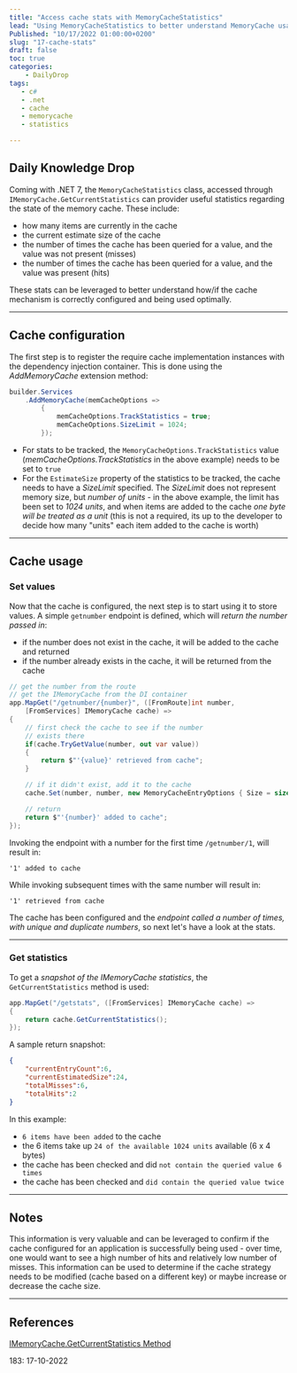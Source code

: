 ```yaml
---
title: "Access cache stats with MemoryCacheStatistics"
lead: "Using MemoryCacheStatistics to better understand MemoryCache usage in an application"
Published: "10/17/2022 01:00:00+0200"
slug: "17-cache-stats"
draft: false
toc: true
categories:
    - DailyDrop
tags:
   - c#
   - .net
   - cache
   - memorycache
   - statistics

---
```


## Daily Knowledge Drop

Coming with .NET 7, the `MemoryCacheStatistics` class, accessed through `IMemoryCache.GetCurrentStatistics` can provider useful statistics regarding the state of the memory cache. These include:
- how many items are currently in the cache
- the current estimate size of the cache
- the number of times the cache has been queried for a value, and the value was not present (misses)
- the number of times the cache has been queried for a value, and the value was present (hits)

These stats can be leveraged to better understand how/if the cache mechanism is correctly configured and being used optimally.

---

## Cache configuration

The first step is to register the require cache implementation instances with the dependency injection container. This is done using the _AddMemoryCache_ extension method:

``` csharp
builder.Services
    .AddMemoryCache(memCacheOptions => 
        { 
            memCacheOptions.TrackStatistics = true; 
            memCacheOptions.SizeLimit = 1024; 
        });
```

- For stats to be tracked, the `MemoryCacheOptions.TrackStatistics` value (_memCacheOptions.TrackStatistics_ in the above example) needs to be set to `true`
- For the `EstimateSize` property of the statistics to be tracked, the cache needs to have a _SizeLimit_ specified. The _SizeLimit_ does not represent memory size, but _number of units_ - in the above example, the limit has been set to _1024 units_, and when items are added to the cache _one byte will be treated as a unit_ (this is not a required, its up to the developer to decide how many "units" each item added to the cache is worth)

---

## Cache usage

### Set values

Now that the cache is configured, the next step is to start using it to store values. A simple `getnumber` endpoint is defined, which will _return the number passed in_:  
- if the number does not exist in the cache, it will be added to the cache and returned
- if the number already exists in the cache, it will be returned from the cache

``` csharp
// get the number from the route
// get the IMemoryCache from the DI container
app.MapGet("/getnumber/{number}", ([FromRoute]int number, 
    [FromServices] IMemoryCache cache) =>
{
    // first check the cache to see if the number
    // exists there
    if(cache.TryGetValue(number, out var value))
    {
        return $"'{value}' retrieved from cache";
    }

    // if it didn't exist, add it to the cache
    cache.Set(number, number, new MemoryCacheEntryOptions { Size = sizeof(int)});

    // return
    return $"'{number}' added to cache";
});
```

Invoking the endpoint with a number for the first time `/getnumber/1`, will result in:

``` terminal
'1' added to cache
```

While invoking subsequent times with the same number will result in:

``` terminal
'1' retrieved from cache
```

The cache has been configured and the _endpoint called a number of times, with unique and duplicate numbers_, so next let's have a look at the stats.

---

### Get statistics

To get a _snapshot of the IMemoryCache statistics_, the `GetCurrentStatistics` method is used:

``` csharp
app.MapGet("/getstats", ([FromServices] IMemoryCache cache) =>
{
    return cache.GetCurrentStatistics();
});
```

A sample return snapshot:

``` json
{
    "currentEntryCount":6,
    "currentEstimatedSize":24,
    "totalMisses":6,
    "totalHits":2
}
```

In this example:
- `6 items have been added` to the cache
- the 6 items take up `24 of the available 1024 units` available (6 x 4 bytes)
- the cache has been checked and did `not contain the queried value 6 times`
- the cache has been checked and `did contain the queried value twice`

---

## Notes

This information is very valuable and can be leveraged to confirm if the cache configured for an application is successfully being used - over time, one would want to see a high number of hits and relatively low number of misses. This information can be used to determine if the cache strategy needs to be modified (cache based on a different key) or maybe increase or decrease the cache size.

---

## References

[IMemoryCache.GetCurrentStatistics Method](https://docs.microsoft.com/en-us/dotnet/api/microsoft.extensions.caching.memory.imemorycache.getcurrentstatistics?view=dotnet-plat-ext-7.0)   

<?# DailyDrop ?>183: 17-10-2022<?#/ DailyDrop ?>
